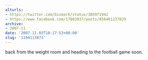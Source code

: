```yaml
---
alturls:
- https://twitter.com/bismark/status/385971942
- https://www.facebook.com/17803937/posts/856461237829
archive:
- 2007-11
date: '2007-11-03T18:17:53+00:00'
slug: '1194113873'
---
```


back from the weight room and heading to the football game soon.

